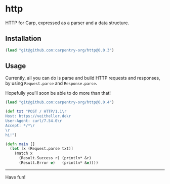# http

HTTP for Carp, expressed as a parser and a data structure.

## Installation

```clojure
(load "git@github.com:carpentry-org/http@0.0.3")
```

## Usage

Currently, all you can do is parse and build HTTP requests and responses, by
using `Request.parse` and `Response.parse`.

Hopefully you’ll soon be able to do more than that!

```clojure
(load "git@github.com:carpentry-org/http@0.0.4")

(def txt "POST / HTTP/1.1\r
Host: https://veitheller.de\r
User-Agent: curl/7.54.0\r
Accept: */*\r
\r
hi!")

(defn main []
  (let [x (Request.parse txt)]
    (match x
      (Result.Success r) (println* &r)
      (Result.Error e)   (println* &e))))
```

<hr/>

Have fun!
